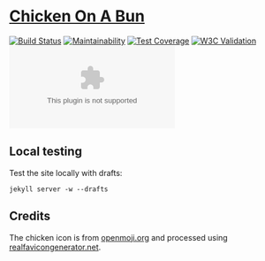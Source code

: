 # [Chicken On A Bun](https://chickenonabun.com/)

[![Build Status](https://travis-ci.com/stefanthoss/chickenonabun.com.svg?branch=master)](https://travis-ci.com/stefanthoss/chickenonabun.com)
[![Maintainability](https://api.codeclimate.com/v1/badges/99bf52ae86ded5e3b9f3/maintainability)](https://codeclimate.com/github/stefanthoss/chickenonabun.com/maintainability)
[![Test Coverage](https://api.codeclimate.com/v1/badges/99bf52ae86ded5e3b9f3/test_coverage)](https://codeclimate.com/github/stefanthoss/chickenonabun.com/test_coverage)
[![W3C Validation](https://img.shields.io/w3c-validation/html?targetUrl=https%3A%2F%2Fchickenonabun.com)](https://validator.nu/?doc=https%3A%2F%2Fchickenonabun.com)
[![Mozilla HTTP Observatory Grade](https://img.shields.io/mozilla-observatory/grade/chickenonabun.com?publish)](https://observatory.mozilla.org/analyze/chickenonabun.com)

## Local testing

Test the site locally with drafts:

```shell
jekyll server -w --drafts
```

## Credits

The chicken icon is from [openmoji.org](https://openmoji.org) and processed using [realfavicongenerator.net](https://realfavicongenerator.net).
